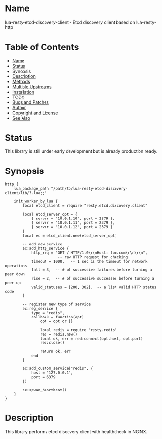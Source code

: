 Name
====

lua-resty-etcd-discovery-client - Etcd discovery client based on lua-resty-http

Table of Contents
=================

* [Name](#name)
* [Status](#status)
* [Synopsis](#synopsis)
* [Description](#description)
* [Methods](#methods)
* [Multiple Upstreams](#multiple-upstreams)
* [Installation](#installation)
* [TODO](#todo)
* [Bugs and Patches](#bugs-and-patches)
* [Author](#author)
* [Copyright and License](#copyright-and-license)
* [See Also](#see-also)

Status
======

This library is still under early development but is already production ready.

Synopsis
========

``` nginx
http {
    lua_package_path "/path/to/lua-resty-etcd-discovery-client/lib/?.lua;;"  

    init_worker_by_lua {
        local etcd_client = require "resty.etcd.discovery.client"

        local etcd_server_opt = {
            { server = "10.0.1.10", port = 2379 },
            { server = "10.0.1.11", port = 2379 },
            { server = "10.0.1.12", port = 2379 }
        }
        local ec = etcd_client.new(etcd_server_opt)

        -- add new service
        ec:add_http_service {
            http_req = "GET / HTTP/1.0\r\nHost: foo.com\r\n\r\n",
                        -- raw HTTP request for checking
            timeout = 1000,   -- 1 sec is the timeout for network operations
            fall = 3,  -- # of successive failures before turning a peer down
            rise = 2,  -- # of successive successes before turning a peer up
            valid_statuses = {200, 302},  -- a list valid HTTP status code
        }

        -- register new type of service
        ec:reg_service {
            type = "redis",
            callback = function(opt)
                opt = opt or {}

                local redis = require "resty.redis"
                red = redis.new()
                local ok, err = red:connect(opt.host, opt.port)
                red:close()

                return ok, err
            end
        }

        ec:add_custom_service("redis", {
            host = "127.0.0.1",
            port = 6379        
        })

        ec:spwan_heartbeat()
    }
}
```

Description
===========

This library performs etcd discovery client with healthcheck in NGINX.
